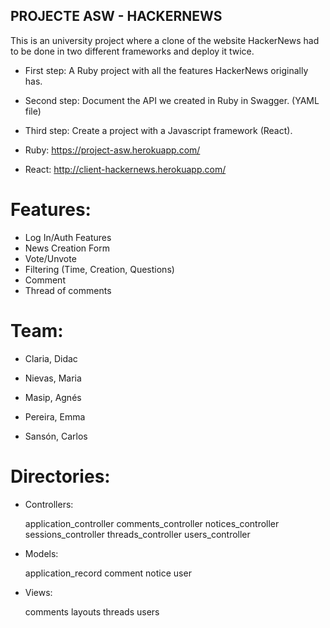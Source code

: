 ## PROJECTE ASW - HACKERNEWS
This is an university project where a clone of the website HackerNews had to be done in two different frameworks and deploy it twice. 

* First step: A Ruby project with all the features HackerNews originally has.
* Second step: Document the API we created in Ruby in Swagger. (YAML file)
* Third step: Create a project with a Javascript framework (React).

* Ruby: https://project-asw.herokuapp.com/
* React: http://client-hackernews.herokuapp.com/

# Features:
* Log In/Auth Features
* News Creation Form
* Vote/Unvote
* Filtering (Time, Creation, Questions)
* Comment
* Thread of comments

# Team:

* Claria, Didac

* Nievas, Maria

* Masip, Agnés

* Pereira, Emma

* Sansón, Carlos


# Directories:

- Controllers:

  application_controller
  comments_controller
  notices_controller
  sessions_controller
  threads_controller
  users_controller
  
- Models:

  application_record
  comment
  notice
  user
  
- Views:

  comments
  layouts 
  threads
  users



